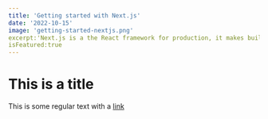 ```yaml
---
title: 'Getting started with Next.js'
date: '2022-10-15'
image: 'getting-started-nextjs.png'
excerpt:'Next.js is a the React framework for production, it makes building fullstack React app easily'
isFeatured:true
---
```


# This is a title

This is some regular text with a [link](https://google.com)
